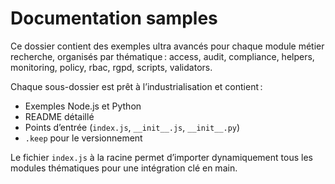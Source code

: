 # Documentation samples

Ce dossier contient des exemples ultra avancés pour chaque module métier recherche, organisés par thématique : access, audit, compliance, helpers, monitoring, policy, rbac, rgpd, scripts, validators.

Chaque sous-dossier est prêt à l’industrialisation et contient :
- Exemples Node.js et Python
- README détaillé
- Points d’entrée (`index.js`, `__init__.js`, `__init__.py`)
- `.keep` pour le versionnement

Le fichier `index.js` à la racine permet d’importer dynamiquement tous les modules thématiques pour une intégration clé en main.
